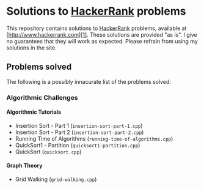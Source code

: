# Solutions to [HackerRank][1] problems

This repository contains solutions to [HackerRank][1] problems, available at
[http://www.hackerrank.com][1]. These solutions are provided "as is". I give no
guarantees that they will work as expected. Please refrain from using my
solutions in the site.

## Problems solved

The following is a possibly innacurate list of the problems solved:

### Algorithmic Challenges

#### Algorithmic Tutorials

* Insertion Sort - Part 1 (`insertion-sort-part-1.cpp`)
* Insertion Sort - Part 2 (`insertion-sort-part-2.cpp`)
* Running Time of Algorithms (`running-time-of-algorithms.cpp`)
* QuickSort1 - Partition (`quicksort1-partition.cpp`)
* QuickSort (`quicksort.cpp`)

#### Graph Theory

* Grid Walking (`grid-walking.cpp`)

[1]: http://www.hackerrank.com
